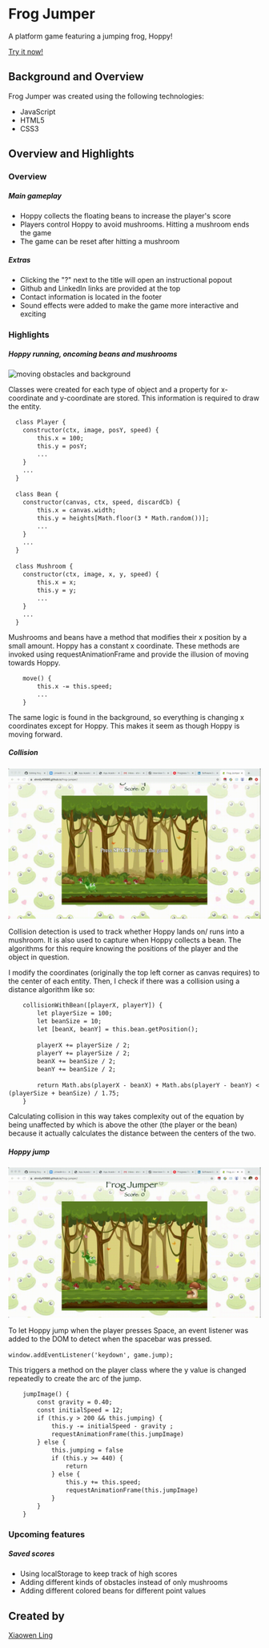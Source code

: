 # Frog Jumper

A platform game featuring a jumping frog, Hoppy!

[Try it now!](https://shmily40686.github.io/frog-jumper/)

## Background and Overview

Frog Jumper was created using the following technologies:

  * JavaScript
  * HTML5
  * CSS3
  
## Overview and Highlights 

### Overview

##### Main gameplay
 * Hoppy collects the floating beans to increase the player's score
 * Players control Hoppy to avoid mushrooms. Hitting a mushroom ends the game
 * The game can be reset after hitting a mushroom

##### Extras
 * Clicking the "?" next to the title will open an instructional popout
 * Github and LinkedIn links are provided at the top
 * Contact information is located in the footer
 * Sound effects were added to make the game more interactive and exciting
 
### Highlights

##### Hoppy running, oncoming beans and mushrooms

![moving obstacles and background](images/moving.gif)

Classes were created for each type of object and a property for x-coordinate and y-coordinate are stored. This information is required to draw the entity.

```
  class Player {
    constructor(ctx, image, posY, speed) {
        this.x = 100;
        this.y = posY;
        ...
    }
    ...
  }
  
  class Bean {
    constructor(canvas, ctx, speed, discardCb) {
        this.x = canvas.width;
        this.y = heights[Math.floor(3 * Math.random())];
        ...
    }
    ...
  }
  
  class Mushroom {
    constructor(ctx, image, x, y, speed) {
        this.x = x;
        this.y = y;
        ...
    }
    ...
  }
```

Mushrooms and beans have a method that modifies their x position by a small amount. Hoppy has a constant x coordinate. These methods are invoked using requestAnimationFrame and provide the illusion of moving towards Hoppy.

```
    move() {
        this.x -= this.speed;
        ...
    }
```

The same logic is found in the background, so everything is changing x coordinates except for Hoppy. This makes it seem as though Hoppy is moving forward.

##### Collision

![collision .gif](images/frog-collision.gif)

Collision detection is used to track whether Hoppy lands on/ runs into a mushroom. It is also used to capture when Hoppy collects a bean. The algorithms for this require knowing the positions of the player and the object in question.

I modify the coordinates (originally the top left corner as canvas requires) to the center of each entity. Then, I check if there was a collision using a distance algorithm like so:

```
    collisionWithBean([playerX, playerY]) {
        let playerSize = 100;
        let beanSize = 10;
        let [beanX, beanY] = this.bean.getPosition();

        playerX += playerSize / 2;
        playerY += playerSize / 2;
        beanX += beanSize / 2;
        beanY += beanSize / 2;

        return Math.abs(playerX - beanX) + Math.abs(playerY - beanY) < (playerSize + beanSize) / 1.75;
    }
```

Calculating collision in this way takes complexity out of the equation by being unaffected by which is above the other (the player or the bean) because it actually calculates the distance between the centers of the two.

##### Hoppy jump

![Hoppy jumping](images/jump.gif)

To let Hoppy jump when the player presses Space, an event listener was added to the DOM to detect when the spacebar was pressed.

`window.addEventListener('keydown', game.jump);`

This triggers a method on the player class where the y value is changed repeatedly to create the arc of the jump.

```
    jumpImage() {
        const gravity = 0.40;
        const initialSpeed = 12;
        if (this.y > 200 && this.jumping) {
            this.y -= initialSpeed - gravity ;
            requestAnimationFrame(this.jumpImage)
        } else {
            this.jumping = false
            if (this.y >= 440) {
                return
            } else {
                this.y += this.speed;
                requestAnimationFrame(this.jumpImage)
            }
        }
    }
```

### Upcoming features

##### Saved scores

 * Using localStorage to keep track of high scores
 * Adding different kinds of obstacles instead of only mushrooms
 * Adding different colored beans for different point values

## Created by
  [Xiaowen Ling](https://github.com/shmily40686)
